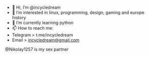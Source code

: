 - 👋 Hi, I’m @incycledream
- 👀 I’m interested in linux, programming, design, gaming and europe history
- 🌱 I’m currently learning python
- 📫 How to reach me:
- Telegram > t.me/incycledream
- Email > incycledream@gmail.com

@Nikolay1257 is my sex partner

<!---
incycledream/incycledream is a ✨ special ✨ repository because its `README.md` (this file) appears on your GitHub profile.
You can click the Preview link to take a look at your changes.
--->
